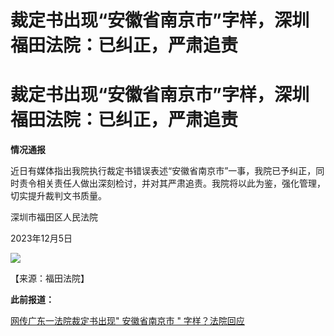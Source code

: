 # 裁定书出现“安徽省南京市”字样，深圳福田法院：已纠正，严肃追责

# 裁定书出现“安徽省南京市”字样，深圳福田法院：已纠正，严肃追责

**情况通报**

近日有媒体指出我院执行裁定书错误表述“安徽省南京市”一事，我院已予纠正，同时责令相关责任人做出深刻检讨，并对其严肃追责。我院将以此为鉴，强化管理，切实提升裁判文书质量。

深圳市福田区人民法院

2023年12月5日

![](https://inews.gtimg.com/om_bt/OTMl9XqCEEM6orIfUuoW6mE_p131DKcvJtWadhZmMhrQAAA/1000)

【来源：福田法院】

**此前报道：**

[网传广东一法院裁定书出现" 安徽省南京市 " 字样？法院回应](https://news.qq.com/rain/a/20231205A021YZ00)

